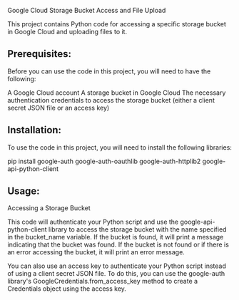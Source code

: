 Google Cloud Storage Bucket Access and File Upload

This project contains Python code for accessing a specific storage bucket in Google Cloud and uploading files to it.

Prerequisites:
------------------------
Before you can use the code in this project, you will need to have the following:

A Google Cloud account
A storage bucket in Google Cloud
The necessary authentication credentials to access the storage bucket (either a client secret JSON file or an access key)


Installation:
------------------------
To use the code in this project, you will need to install the following libraries:

pip install google-auth google-auth-oauthlib google-auth-httplib2 google-api-python-client


Usage:
------------------------
Accessing a Storage Bucket

This code will authenticate your Python script and use the google-api-python-client library to access the storage bucket with the name specified in the bucket_name variable. If the bucket is found, it will print a message indicating that the bucket was found. If the bucket is not found or if there is an error accessing the bucket, it will print an error message.

You can also use an access key to authenticate your Python script instead of using a client secret JSON file. To do this, you can use the google-auth library's GoogleCredentials.from_access_key method to create a Credentials object using the access key. 
